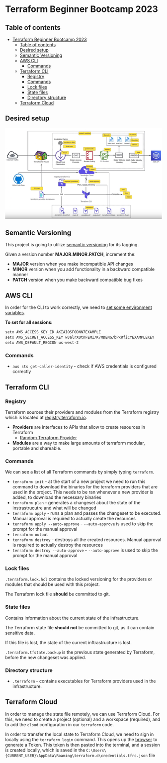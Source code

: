 # Terraform Beginner Bootcamp 2023

## Table of contents

- [Terraform Beginner Bootcamp 2023](#terraform-beginner-bootcamp-2023)
  - [Table of contents](#table-of-contents)
  - [Desired setup](#desired-setup)
  - [Semantic Versioning](#semantic-versioning)
  - [AWS CLI](#aws-cli)
    - [Commands](#commands)
  - [Terraform CLI](#terraform-cli)
    - [Registry](#registry)
    - [Commands](#commands-1)
    - [Lock files](#lock-files)
    - [State files](#state-files)
    - [Directory structure](#directory-structure)
  - [Terraform Cloud](#terraform-cloud)

## Desired setup

![setup](./images/terratown.png)

## Semantic Versioning

This project is going to utilize [semantic versioning](https://semver.org/) for its tagging.

Given a version number **MAJOR.MINOR.PATCH**, increment the:

- **MAJOR** version when you make incompatible API changes
- **MINOR** version when you add functionality in a backward compatible manner
- **PATCH** version when you make backward compatible bug fixes

## AWS CLI

In order for the CLI to work correctly, we need to [set some environment variables](https://docs.aws.amazon.com/cli/latest/userguide/cli-configure-envvars.html).

**To set for all sessions:**

```sh
setx AWS_ACCESS_KEY_ID AKIAIOSFODNN7EXAMPLE
setx AWS_SECRET_ACCESS_KEY wJalrXUtnFEMI/K7MDENG/bPxRfiCYEXAMPLEKEY
setx AWS_DEFAULT_REGION us-west-2
```

### Commands

- `aws sts get-caller-identity` - check if AWS credentials is configured correctly

## Terraform CLI

### Registry

Terraform sources their providers and modules from the Terraform registry which is located at [registry.terraform.io](http://registry.terraform.io).

- **Providers** are interfaces to APIs that allow to create resources in Terraform
   - [Random Terraform Provider](https://registry.terraform.io/providers/hashicorp/random)
- **Modules** are a way to make large amounts of terraform modular, portable and shareable.

### Commands

We can see a list of all Terraform commands by simply typing `terraform`.

- `terraform init` - at the start of a new project we need to run this command to download the binaries for the terraform providers that are used in the project. This needs to be ran whenever a new provider is added, to download the necessary binaries
- `terraform plan` - generates a changeset about the state of the instrastrucutre and what will be changed
- `terraform apply` - runs a plan and passes the changeset to be executed. Manual approval is required to actually create the resources
- `terraform apply --auto-approve` - `--auto-approve` is used to skip the prompt for the manual approval
- `terraform output`
- `terraform destroy` - destroys all the created resources. Manual approval is required to actually destroy the resources
- `terraform destroy --auto-approve` - `--auto-approve` is used to skip the prompt for the manual approval

### Lock files

`.terraform.lock.hcl` contains the locked versioning for the providers or modules that should be used with this project.

The Terraform lock file **should** be committed to git.

### State files

Contains information about the current state of the infrastructure.

The Terraform state file **should not** be committed to git, as it can contain sensitive data.

If this file is lost, the state of the current inftrastructure is lost.

`.terraform.tfstate.backup` is the previous state generated by Terraform, before the new changeset was applied.

### Directory structure

- `.terraform` - contains executables for Terraform providers used in the infrastructure.

## Terraform Cloud

In order to manage the state file remotely, we can use Terraform Cloud. For this, we need to create a project (optional) and a workspace (required), and to add the `cloud` configuration in our `terraform` code.

In order to transfer the local state to Terraform Cloud, we need to sign in locally using the `terraform login` command. This opens up the [browser](https://app.terraform.io/app/settings/tokens) to generate a Token. This token is then pasted into the terminal, and a session is created locally, which is saved in the `C:\Users\{CURRENT_USER}\AppData\Roaming\terraform.d\credentials.tfrc.json` file
